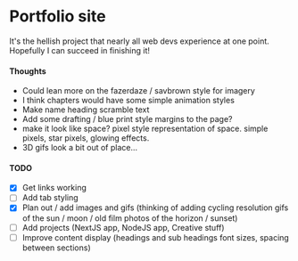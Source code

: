 # Portfolio site

It's the hellish project that nearly all web devs experience at one point. Hopefully I can succeed in finishing it!

#### Thoughts

- Could lean more on the fazerdaze / savbrown style for imagery
- I think chapters would have some simple animation styles
- Make name heading scramble text
- Add some drafting / blue print style margins to the page?
- make it look like space? pixel style representation of space. simple pixels, star pixels, glowing effects.
- 3D gifs look a bit out of place...

#### TODO

- [x] Get links working
- [ ] Add tab styling
- [x] Plan out / add images and gifs (thinking of adding cycling resolution gifs of the sun / moon / old film photos of the horizon / sunset)
- [ ] Add projects (NextJS app, NodeJS app, Creative stuff)
- [ ] Improve content display (headings and sub headings font sizes, spacing between sections)
